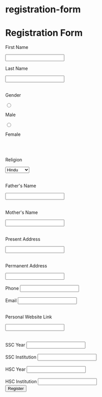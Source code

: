 # registration-form
<!DOCTYPE html>

 
<html>

 
<head>

 
<title>Html Form</title>

 
</head>

 
<body>

 
 

 
<h1>Registration Form</h1>

 
 

 
<!-- HTML Form -->

 
<form action="/submit.php" target="_self" method="POST">

 
 

 
<!-- input text field -->

 
<label for="firstName">First Name</label>

 
<input type="text" name="fname" id="firstName">

 
 

 
<label for="lastName">Last Name</label>

 
<input type="text" name="lname" id="lastName">

 
 

 
<br>
 
<br>

 
 

 
<!-- Radio -->

 
<label>Gender</label>

 
<input type="radio" name="gender" id="male" value="male">

 
<label for="male">Male</label>

 
<input type="radio" name="gender" id="female" value="female">

 
<label for="female">Female</label>

 
 

 
<br>


 
 

 
<!-- Dropdown/Select -->


<br>
 
<label for="religion">Religion</label>

 
<select id="religion" name="Religion">

 
<option value="Hindu">Hindu</option>
<option value="Muslim">Muslim</option>
<option value="Christian">Christian</option>
<option value="Buddh">Buddh</option>

 
</select>
<br>

<br>

<label for="fatherName">Father's Name</label>

 
<input type="text" name="fthname" id="fatherName">
<br>

<br>

<label for="motherName">Mother's Name</label>

 
<input type="text" name="mtname" id="motherName">



 
 


 
<br>

<br>

<label for="presentAddress">Present Address</label>

 
<input type="text" name="preAddress" id="presentAddress">
<br>

<br>

<label for="permanentAddress">Permanent Address</label>

 
<input type="text" name="permAddress" id="permanentAddress">

<br>
<br>
<label for="phone">Phone</label>
 
<input type="text" name="phonenumber" id="phone">
 <br>

<br>
<label for="email">Email</label>

 
<input type="email" name="email" id="email">
 <br>

<br>

<label for="websiteLink">Personal Website Link</label>

 
<input type="text" name="website" id="websiteLink">
<br> 
<br>

 
 <br>
<label for="sscYear">SSC Year</label>

 
<input type="number" name="sscyear" id="sscYear">
 <br>
<br>
<label for="sscInstitution">SSC Institution</label>

 
<input type="text" name="sscinstitution" id="sscInstitution">
 <br> 
 <br>
<label for="hscYear">HSC Year</label>

 
<input type="number" name="hscyear" id="hscYear">
 <br>
<br>
<label for="hscInstitution">HSC Institution</label>

 
<input type="text" name="hscinstitution" id="hscInstitution">
 <br> 

 
<input type="submit" value="Register">

 
 

 
</form>

 

 
</body>

 
</html>
